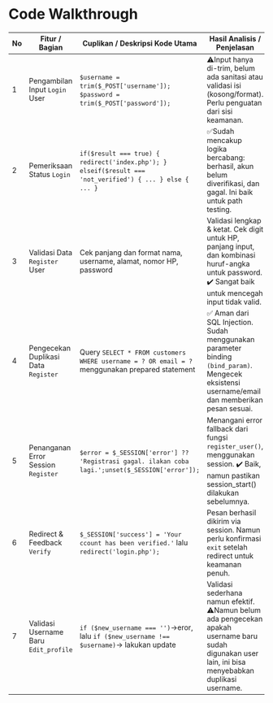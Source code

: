 # Code Walkthrough
| No | Fitur / Bagian                | Cuplikan / Deskripsi Kode Utama                                                                          | Hasil Analisis / Penjelasan                                                                                         | Screenshot |
|----|-------------------------------|----------------------------------------------------------------------------------------------------------|----------------------------------------------------------------------------------------------------------------------|------------|
| 1  | Pengambilan Input `Login` User| `$username = trim($_POST['username']);` ` $password = trim($_POST['password']);`                         | ⚠️Input hanya di-trim, belum ada sanitasi atau validasi isi (kosong/format). Perlu penguatan dari sisi keamanan.       | ![](login.png)      |
| 2  | Pemeriksaan Status `Login`    | `if($result === true) { redirect('index.php'); } elseif($result === 'not_verified') { ... } else { ... }`| ✅Sudah mencakup logika bercabang: berhasil, akun belum diverifikasi, dan gagal. Ini baik untuk path testing.          | ![](login.png)      |
| 3  | Validasi Data `Register` User | Cek panjang dan format nama, username, alamat, nomor HP, password                                        | Validasi lengkap & ketat. Cek digit untuk HP, panjang input, dan kombinasi huruf-angka untuk password. ✔️ Sangat baik untuk mencegah input tidak valid. | ![](regis.png)      |
| 4  | Pengecekan Duplikasi Data `Register`| Query `SELECT * FROM customers WHERE username = ? OR email = ?` menggunakan prepared statement     | ✅ Aman dari SQL Injection. Sudah menggunakan parameter binding `(bind_param)`. Mengecek eksistensi username/email dan memberikan pesan sesuai.         | ![](duplikasi_regis.png)      |
| 5  | Penanganan Error Session `Register` | `$error = $_SESSION['error'] ?? 'Registrasi gagal. ilakan coba lagi.';unset($_SESSION['error']);`  | Menangani error fallback dari fungsi `register_user()`, menggunakan session. ✔️ Baik, namun pastikan session_start() dilakukan sebelumnya.              | ![](eror_regis.png)      |
| 6  | Redirect & Feedback `Verify`        | `$_SESSION['success'] = 'Your ccount has been verified.'` lalu `redirect('login.php');`            | Pesan berhasil dikirim via session. Namun perlu konfirmasi `exit` setelah redirect untuk keamanan penuh.                                                 | ![](login.png)      |
| 7  | Validasi Username Baru `Edit_profile`| `if ($new_username === '')`→eror, lalu `if ($new_username !== $username)`→ lakukan update         | Validasi sederhana namun efektif. ⚠️Namun belum ada pengecekan apakah username baru sudah digunakan user lain, ini bisa menyebabkan duplikasi username. | ![](login.png)      |
